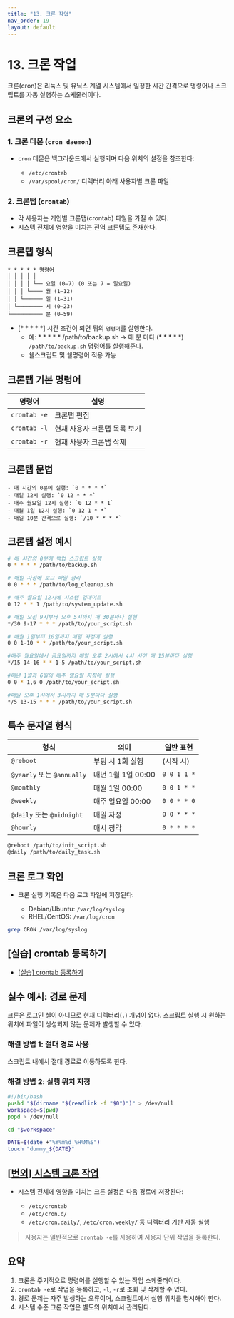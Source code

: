 ```yaml
---
title: "13. 크론 작업"
nav_order: 19
layout: default
---
```



# 13. 크론 작업

크론(cron)은 리눅스 및 유닉스 계열 시스템에서 일정한 시간 간격으로 명령어나 스크립트를 자동 실행하는 스케줄러이다.



## 크론의 구성 요소

### 1. 크론 데몬 (`cron daemon`)

* `cron` 데몬은 백그라운드에서 실행되며 다음 위치의 설정을 참조한다:

  * `/etc/crontab`
  * `/var/spool/cron/` 디렉터리 아래 사용자별 크론 파일

### 2. 크론탭 (`crontab`)

* 각 사용자는 개인별 크론탭(crontab) 파일을 가질 수 있다.
* 시스템 전체에 영향을 미치는 전역 크론탭도 존재한다.



## 크론탭 형식

```text
* * * * * 명령어
│ │ │ │ │
│ │ │ │ └── 요일 (0–7) (0 또는 7 = 일요일)
│ │ │ └──── 월 (1–12)
│ │ └────── 일 (1–31)
│ └──────── 시 (0–23)
└────────── 분 (0–59)
```


- [* * * * *] 시간 조건이 되면 뒤의 `명령어`를 실행한다.
  - 예: * * * * * /path/to/backup.sh -> 매 분 마다 (* * * * *) `/path/to/backup.sh` 명령어를 실행해준다.
  - 쉘스크립트 및 쉘명령어 적용 가능

## 크론탭 기본 명령어

| 명령어          | 설명               |
| ------------ | ---------------- |
| `crontab -e` | 크론탭 편집           |
| `crontab -l` | 현재 사용자 크론탭 목록 보기 |
| `crontab -r` | 현재 사용자 크론탭 삭제    |

## 크론탭 문법
    - 매 시간의 0분에 실행: `0 * * * *`
    - 매일 12시 실행: `0 12 * * *`
    - 매주 월요일 12시 실행: `0 12 * * 1`
    - 매월 1일 12시 실행: `0 12 1 * *`
    - 매일 10분 간격으로 실행: `/10 * * * *`

## 크론탭 설정 예시

```bash
# 매 시간의 0분에 백업 스크립트 실행
0 * * * * /path/to/backup.sh

# 매일 자정에 로그 파일 정리
0 0 * * * /path/to/log_cleanup.sh

# 매주 월요일 12시에 시스템 업데이트
0 12 * * 1 /path/to/system_update.sh

# 매일 오전 9시부터 오후 5시까지 매 30분마다 실행
*/30 9-17 * * * /path/to/your_script.sh

# 매월 1일부터 10일까지 매일 자정에 실행
0 0 1-10 * * /path/to/your_script.sh

#매주 월요일에서 금요일까지 매일 오후 2시에서 4시 사이 매 15분마다 실행
*/15 14-16 * * 1-5 /path/to/your_script.sh

#매년 1월과 6월의 매주 일요일 자정에 실행
0 0 * 1,6 0 /path/to/your_script.sh

#매일 오후 1시에서 3시까지 매 5분마다 실행
*/5 13-15 * * * /path/to/your_script.sh
```

## 특수 문자열 형식

| 형식                       | 의미             | 일반 표현       |
| ------------------------ | -------------- | ----------- |
| `@reboot`                | 부팅 시 1회 실행     | (시작 시)      |
| `@yearly` 또는 `@annually` | 매년 1월 1일 00:00 | `0 0 1 1 *` |
| `@monthly`               | 매월 1일 00:00    | `0 0 1 * *` |
| `@weekly`                | 매주 일요일 00:00   | `0 0 * * 0` |
| `@daily` 또는 `@midnight`  | 매일 자정          | `0 0 * * *` |
| `@hourly`                | 매시 정각          | `0 * * * *` |

```bash
@reboot /path/to/init_script.sh
@daily /path/to/daily_task.sh
```

## 크론 로그 확인

* 크론 실행 기록은 다음 로그 파일에 저장된다:

  * Debian/Ubuntu: `/var/log/syslog`
  * RHEL/CentOS: `/var/log/cron`

```bash
grep CRON /var/log/syslog
```

## [실습] crontab 등록하기

- [[실습] crontab 등록하기](training/crontab.md)


## 실수 예시: 경로 문제

크론은 로그인 셸이 아니므로 현재 디렉터리(`.`) 개념이 없다.
스크립트 실행 시 원하는 위치에 파일이 생성되지 않는 문제가 발생할 수 있다.

### 해결 방법 1: 절대 경로 사용

스크립트 내에서 절대 경로로 이동하도록 한다.

### 해결 방법 2: 실행 위치 지정

```bash
#!/bin/bash
pushd "$(dirname "$(readlink -f "$0")")" > /dev/null
workspace=$(pwd)
popd > /dev/null

cd "$workspace"

DATE=$(date +"%Y%m%d_%H%M%S")
touch "dummy_${DATE}"
```

## [[번외] 시스템 크론 작업](extra/system_cron.md)

* 시스템 전체에 영향을 미치는 크론 설정은 다음 경로에 저장된다:

  * `/etc/crontab`
  * `/etc/cron.d/`
  * `/etc/cron.daily/`, `/etc/cron.weekly/` 등 디렉터리 기반 자동 실행

> 사용자는 일반적으로 `crontab -e`를 사용하여 사용자 단위 작업을 등록한다.


## 요약

1. 크론은 주기적으로 명령어를 실행할 수 있는 작업 스케줄러이다.
2. `crontab -e`로 작업을 등록하고, `-l`, `-r`로 조회 및 삭제할 수 있다.
3. 경로 문제는 자주 발생하는 오류이며, 스크립트에서 실행 위치를 명시해야 한다.
4. 시스템 수준 크론 작업은 별도의 위치에서 관리된다.